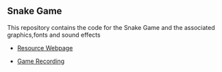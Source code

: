 Snake Game
----------


This repository contains the code for the Snake Game and the associated graphics,fonts and sound effects

- [Resource Webpage](https://www.notion.so/SOC-Snake-AI-Project-471ff57983a24f749ca0ec08df8c9472)

- [Game Recording](https://drive.google.com/drive/folders/1CTkxnkQnRemGd09Aj9upi3X7SBlZLHA-?usp=sharing)
